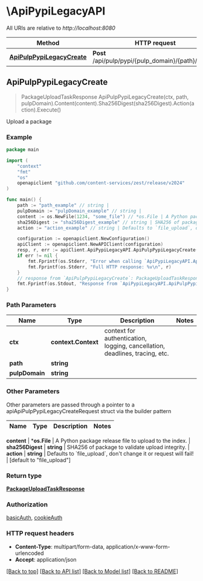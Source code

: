 # \ApiPypiLegacyAPI

All URIs are relative to *http://localhost:8080*

Method | HTTP request | Description
------------- | ------------- | -------------
[**ApiPulpPypiLegacyCreate**](ApiPypiLegacyAPI.md#ApiPulpPypiLegacyCreate) | **Post** /api/pulp/pypi/{pulp_domain}/{path}/legacy/ | Upload a package



## ApiPulpPypiLegacyCreate

> PackageUploadTaskResponse ApiPulpPypiLegacyCreate(ctx, path, pulpDomain).Content(content).Sha256Digest(sha256Digest).Action(action).Execute()

Upload a package



### Example

```go
package main

import (
	"context"
	"fmt"
	"os"
	openapiclient "github.com/content-services/zest/release/v2024"
)

func main() {
	path := "path_example" // string | 
	pulpDomain := "pulpDomain_example" // string | 
	content := os.NewFile(1234, "some_file") // *os.File | A Python package release file to upload to the index.
	sha256Digest := "sha256Digest_example" // string | SHA256 of package to validate upload integrity.
	action := "action_example" // string | Defaults to `file_upload`, don't change it or request will fail! (optional) (default to "file_upload")

	configuration := openapiclient.NewConfiguration()
	apiClient := openapiclient.NewAPIClient(configuration)
	resp, r, err := apiClient.ApiPypiLegacyAPI.ApiPulpPypiLegacyCreate(context.Background(), path, pulpDomain).Content(content).Sha256Digest(sha256Digest).Action(action).Execute()
	if err != nil {
		fmt.Fprintf(os.Stderr, "Error when calling `ApiPypiLegacyAPI.ApiPulpPypiLegacyCreate``: %v\n", err)
		fmt.Fprintf(os.Stderr, "Full HTTP response: %v\n", r)
	}
	// response from `ApiPulpPypiLegacyCreate`: PackageUploadTaskResponse
	fmt.Fprintf(os.Stdout, "Response from `ApiPypiLegacyAPI.ApiPulpPypiLegacyCreate`: %v\n", resp)
}
```

### Path Parameters


Name | Type | Description  | Notes
------------- | ------------- | ------------- | -------------
**ctx** | **context.Context** | context for authentication, logging, cancellation, deadlines, tracing, etc.
**path** | **string** |  | 
**pulpDomain** | **string** |  | 

### Other Parameters

Other parameters are passed through a pointer to a apiApiPulpPypiLegacyCreateRequest struct via the builder pattern


Name | Type | Description  | Notes
------------- | ------------- | ------------- | -------------


 **content** | ***os.File** | A Python package release file to upload to the index. | 
 **sha256Digest** | **string** | SHA256 of package to validate upload integrity. | 
 **action** | **string** | Defaults to &#x60;file_upload&#x60;, don&#39;t change it or request will fail! | [default to &quot;file_upload&quot;]

### Return type

[**PackageUploadTaskResponse**](PackageUploadTaskResponse.md)

### Authorization

[basicAuth](../README.md#basicAuth), [cookieAuth](../README.md#cookieAuth)

### HTTP request headers

- **Content-Type**: multipart/form-data, application/x-www-form-urlencoded
- **Accept**: application/json

[[Back to top]](#) [[Back to API list]](../README.md#documentation-for-api-endpoints)
[[Back to Model list]](../README.md#documentation-for-models)
[[Back to README]](../README.md)

